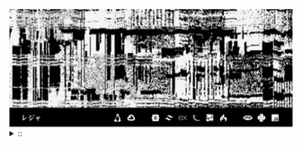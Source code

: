 <img src="./banner.png">
<details><summary> :: </summary>
<!--START_SECTION:waka-->

```go
From: 09 August 2024 - To: 09 September 2024

Total Time: 114 hrs 12 mins

JavaScript                 36 hrs 3 mins   ///////------------------   29.08 %
YAML                       25 hrs 13 mins  /////--------------------   20.35 %
Python                     22 hrs 39 mins  /////--------------------   18.27 %
Svelte                     11 hrs 45 mins  //-----------------------   09.48 %
PHP                        10 hrs 56 mins  //-----------------------   08.82 %
```

<!--END_SECTION:waka-->
[![wakatime](https://wakatime.com/badge/user/c7857d86-3a21-4282-b0e4-7c94f8c7af77.svg)](https://wakatime.com/@c7857d86-3a21-4282-b0e4-7c94f8c7af77)
</details>

